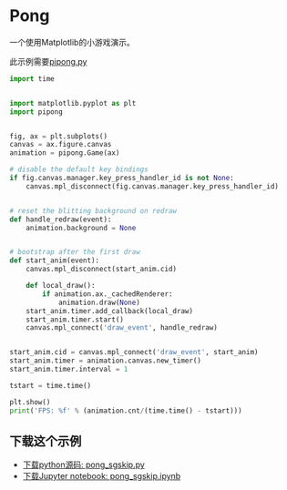 # Pong

一个使用Matplotlib的小游戏演示。

此示例需要[pipong.py](https://matplotlib.org/_downloads/9a2d2c527d869cd1b03d9560d75d6a71/pipong.py)

```python
import time


import matplotlib.pyplot as plt
import pipong


fig, ax = plt.subplots()
canvas = ax.figure.canvas
animation = pipong.Game(ax)

# disable the default key bindings
if fig.canvas.manager.key_press_handler_id is not None:
    canvas.mpl_disconnect(fig.canvas.manager.key_press_handler_id)


# reset the blitting background on redraw
def handle_redraw(event):
    animation.background = None


# bootstrap after the first draw
def start_anim(event):
    canvas.mpl_disconnect(start_anim.cid)

    def local_draw():
        if animation.ax._cachedRenderer:
            animation.draw(None)
    start_anim.timer.add_callback(local_draw)
    start_anim.timer.start()
    canvas.mpl_connect('draw_event', handle_redraw)


start_anim.cid = canvas.mpl_connect('draw_event', start_anim)
start_anim.timer = animation.canvas.new_timer()
start_anim.timer.interval = 1

tstart = time.time()

plt.show()
print('FPS: %f' % (animation.cnt/(time.time() - tstart)))
```

## 下载这个示例
            
- [下载python源码: pong_sgskip.py](https://matplotlib.org/_downloads/pong_sgskip.py)
- [下载Jupyter notebook: pong_sgskip.ipynb](https://matplotlib.org/_downloads/pong_sgskip.ipynb)